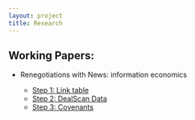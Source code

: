 ```yaml
---
layout: project
title: Research 
---
```


## Working Papers: 

-  Renegotiations with News: information economics

    -  [Step 1: Link table](https://hongyileoxu.github.io/research/project-2024/DealScan2024/DealScan_Link_Table_Compustat.html)
    -  [Step 2: DealScan Data](https://hongyileoxu.github.io/research/project-2024/DealScan2024/DealScan_Data_Renegotiation.html)
    -  [Step 3: Covenants](https://hongyileoxu.github.io/research/project-2024/DealScan2024/DealScan_Loan_Path.html) 
